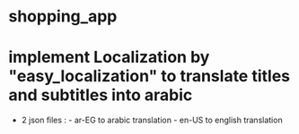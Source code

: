 


# shopping_app


# implement Localization by "easy_localization" to translate titles and subtitles into arabic 
  - 2 json files :
              - ar-EG to arabic translation
              - en-US to english translation

